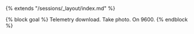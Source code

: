 {% extends "/sessions/_layout/index.md" %}

{% block goal %}
Telemetry download. Take photo. On 9600.
{% endblock %}

